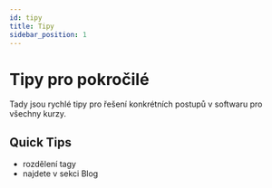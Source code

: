 ```yaml
---
id: tipy
title: Tipy
sidebar_position: 1
---
```


# Tipy pro pokročilé

Tady jsou rychlé tipy pro řešení konkrétních postupů v softwaru pro všechny kurzy.

## Quick Tips

- rozdělení tagy
- najdete v sekci Blog
